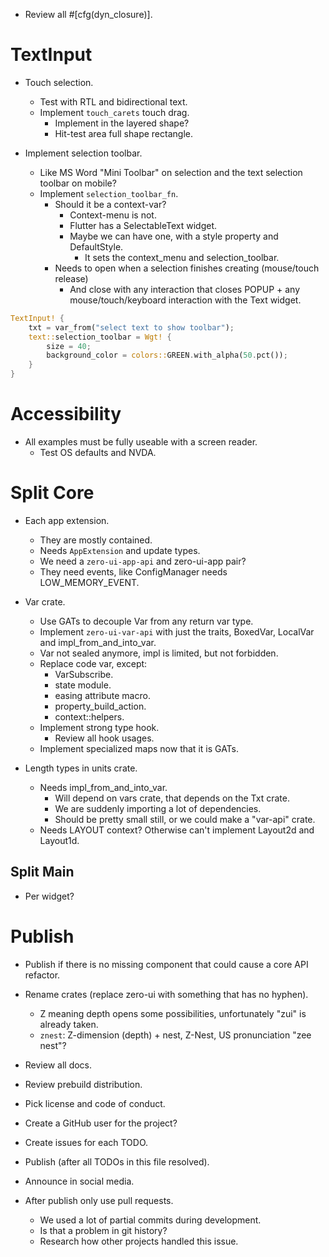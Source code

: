 * Review all #[cfg(dyn_closure)].

# TextInput

* Touch selection.
    - Test with RTL and bidirectional text.
    - Implement `touch_carets` touch drag.
        - Implement in the layered shape?
        - Hit-test area full shape rectangle.

* Implement selection toolbar.
    - Like MS Word "Mini Toolbar" on selection and the text selection toolbar on mobile?
    - Implement `selection_toolbar_fn`.
        - Should it be a context-var?
            - Context-menu is not.
            - Flutter has a SelectableText widget.
            - Maybe we can have one, with a style property and DefaultStyle.
                - It sets the context_menu and selection_toolbar.
        - Needs to open when a selection finishes creating (mouse/touch release)
            - And close with any interaction that closes POPUP + any mouse/touch/keyboard interaction with the Text widget.
```rust
TextInput! {
    txt = var_from("select text to show toolbar");
    text::selection_toolbar = Wgt! {
        size = 40;
        background_color = colors::GREEN.with_alpha(50.pct());
    }
}
```

# Accessibility

* All examples must be fully useable with a screen reader.
    - Test OS defaults and NVDA.

# Split Core

* Each app extension.
    - They are mostly contained.
    - Needs `AppExtension` and update types.
    - We need a `zero-ui-app-api` and zero-ui-app pair?
    - They need events, like ConfigManager needs LOW_MEMORY_EVENT.

* Var crate.
    - Use GATs to decouple Var<T> from any return var type.
    - Implement `zero-ui-var-api` with just the traits, BoxedVar, LocalVar and impl_from_and_into_var.
    - Var not sealed anymore, impl is limited, but not forbidden.
    - Replace code var, except:
        - VarSubscribe.
        - state module.
        - easing attribute macro.
        - property_build_action.
        - context::helpers.
    - Implement strong type hook.
        - Review all hook usages.
    - Implement specialized maps now that it is GATs.

* Length types in units crate.
    - Needs impl_from_and_into_var.
        - Will depend on vars crate, that depends on the Txt crate.
        - We are suddenly importing a lot of dependencies.
        - Should be pretty small still, or we could make a "var-api" crate.
    - Needs LAYOUT context? Otherwise can't implement Layout2d and Layout1d.

## Split Main

* Per widget?

# Publish

* Publish if there is no missing component that could cause a core API refactor.

* Rename crates (replace zero-ui with something that has no hyphen). 
    - Z meaning depth opens some possibilities, unfortunately "zui" is already taken.
    - `znest`: Z-dimension (depth) + nest, Z-Nest, US pronunciation "zee nest"? 

* Review all docs.
* Review prebuild distribution.
* Pick license and code of conduct.
* Create a GitHub user for the project?
* Create issues for each TODO.

* Publish (after all TODOs in this file resolved).
* Announce in social media.

* After publish only use pull requests.
    - We used a lot of partial commits during development.
    - Is that a problem in git history?
    - Research how other projects handled this issue.